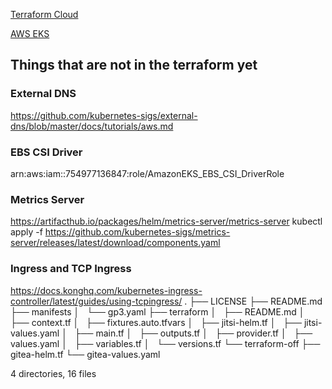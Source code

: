 [Terraform Cloud](https://app.terraform.io/app/bogon-shop/workspaces/bogon-shop/)

[AWS EKS](https://us-east-2.console.aws.amazon.com/eks/home?region=us-east-2#/clusters)


## Things that are not in the terraform yet

### External DNS

https://github.com/kubernetes-sigs/external-dns/blob/master/docs/tutorials/aws.md

### EBS CSI Driver

arn:aws:iam::754977136847:role/AmazonEKS_EBS_CSI_DriverRole

### Metrics Server

https://artifacthub.io/packages/helm/metrics-server/metrics-server
kubectl apply -f https://github.com/kubernetes-sigs/metrics-server/releases/latest/download/components.yaml

### Ingress and TCP Ingress

https://docs.konghq.com/kubernetes-ingress-controller/latest/guides/using-tcpingress/
.
├── LICENSE
├── README.md
├── manifests
│   └── gp3.yaml
├── terraform
│   ├── README.md
│   ├── context.tf
│   ├── fixtures.auto.tfvars
│   ├── jitsi-helm.tf
│   ├── jitsi-values.yaml
│   ├── main.tf
│   ├── outputs.tf
│   ├── provider.tf
│   ├── values.yaml
│   ├── variables.tf
│   └── versions.tf
└── terraform-off
    ├── gitea-helm.tf
    └── gitea-values.yaml

4 directories, 16 files
